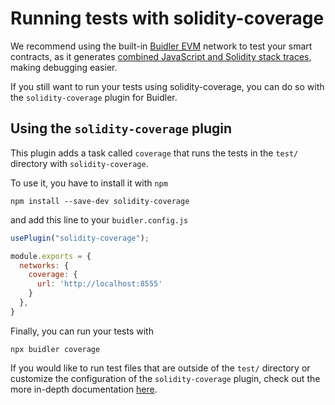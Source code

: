 # Running tests with solidity-coverage

We recommend using the built-in [Buidler EVM](../buidler-evm/README.md) network to test your
smart contracts, as it generates [combined JavaScript and Solidity stack traces](../buidler-evm/README.md#solidity-stack-traces),
making debugging easier.

If you still want to run your tests using solidity-coverage, you can do so with the `solidity-coverage` plugin for Buidler.

## Using the `solidity-coverage` plugin

This plugin adds a task called `coverage` that runs the tests in the `test/` directory with `solidity-coverage`.

To use it, you have to install it with `npm`

```
npm install --save-dev solidity-coverage
```

and add this line to your `buidler.config.js`

```js
usePlugin("solidity-coverage");

module.exports = {
  networks: {
    coverage: {
      url: 'http://localhost:8555'
    }
  },
}
```

Finally, you can run your tests with
 
```
npx buidler coverage
```

If you would like to run test files that are outside of the `test/` directory or customize the configuration of the `solidity-coverage` plugin, check out the more in-depth documentation [here]().